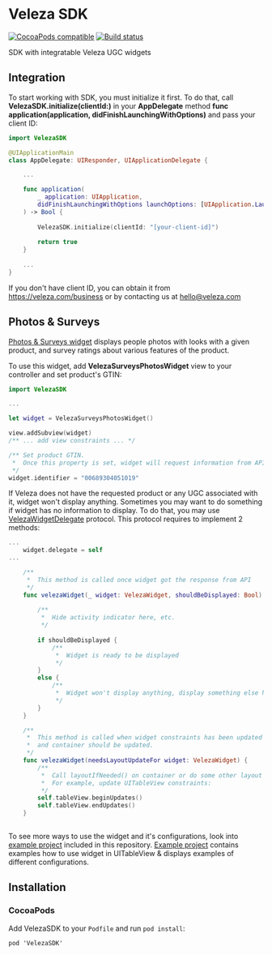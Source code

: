 # Veleza SDK

[![CocoaPods compatible](https://img.shields.io/cocoapods/v/VelezaSDK.svg?style=flat)](https://cocoapods.org/pods/VelezaSDK)
[![Build status](https://badge.buildkite.com/87a946d2e3261f604a9daa73eb8870ee66cca6e31a288c163f.svg?theme=9c0,f93,0ad)](https://buildkite.com/veleza/veleza-sdk-ios)

SDK with integratable Veleza UGC widgets

## Integration

To start working with SDK, you must initialize it first. To do that, call **VelezaSDK.initialize(clientId:)** in your **AppDelegate** method **func application(application, didFinishLaunchingWithOptions)** and pass your client ID:

```swift
import VelezaSDK

@UIApplicationMain
class AppDelegate: UIResponder, UIApplicationDelegate {

    ...

    func application(
        _ application: UIApplication, 
        didFinishLaunchingWithOptions launchOptions: [UIApplication.LaunchOptionsKey: Any]?
    ) -> Bool {
        
        VelezaSDK.initialize(clientId: "[your-client-id]")
        
        return true
    }
    
    ...
}
```

If you don't have client ID, you can obtain it from https://veleza.com/business or by contacting us at hello@veleza.com

## Photos & Surveys
[Photos & Surveys widget](VelezaSDK/Widgets/VelezaSurveysPhotosWidget.swift) displays people photos with looks with a given product, and survey ratings about various features of the product.

To use this widget, add **VelezaSurveysPhotosWidget** view to your controller and set product's GTIN:

```swift
import VelezaSDK

...

let widget = VelezaSurveysPhotosWidget()

view.addSubview(widget)
/** ... add view constraints ... */

/** Set product GTIN.
 *  Once this property is set, widget will request information from API and display it.
 */
widget.identifier = "00689304051019"

```

If Veleza does not have the requested product or any UGC associated with it, widget won't display anything. 
Sometimes you may want to do something if widget has no information to display. 
To do that, you may use [VelezaWidgetDelegate](VelezaSDK/Widgets/VelezaWidget.swift) protocol. This protocol
requires to implement 2 methods:

```swift
...
    widget.delegate = self
...

    /** 
     *  This method is called once widget got the response from API
     */
    func velezaWidget(_ widget: VelezaWidget, shouldBeDisplayed: Bool) {
    
        /**
         *  Hide activity indicator here, etc.
         */
        
        if shouldBeDisplayed {
            /**
             *  Widget is ready to be displayed
             */
        }
        else {
            /**
             *  Widget won't display anything, display something else here
             */
        }
    }

    /** 
     *  This method is called when widget constraints has been updated 
     *  and container should be updated.
     */
    func velezaWidget(needsLayoutUpdateFor widget: VelezaWidget) {
        /** 
         *  Call layoutIfNeeded() on container or do some other layout things here.
         *  For example, update UITableView constraints:
         */
        self.tableView.beginUpdates()
        self.tableView.endUpdates()
    }
    
```

To see more ways to use the widget and it's configurations, look into [example project](Example/) included in this repository.
[Example project](Example/) contains examples how to use widget in UITableView & displays examples of different configurations.


## Installation

### CocoaPods

Add VelezaSDK to your `Podfile` and run `pod install`:

    pod 'VelezaSDK'
